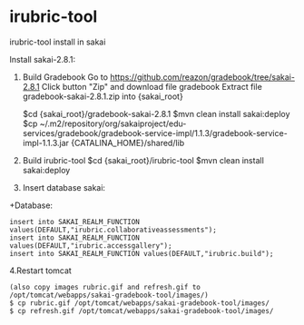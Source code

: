 irubric-tool
============

irubric-tool install in sakai

Install sakai-2.8.1:
1. Build Gradebook
	Go to https://github.com/reazon/gradebook/tree/sakai-2.8.1
	Click button "Zip" and download file gradebook
	Extract file gradebook-sakai-2.8.1.zip into {sakai_root}
	
	$cd {sakai_root}/gradebook-sakai-2.8.1
	$mvn clean install sakai:deploy
	$cp ~/.m2/repository/org/sakaiproject/edu-services/gradebook/gradebook-service-impl/1.1.3/gradebook-service-impl-1.1.3.jar {CATALINA_HOME}/shared/lib

2. Build irubric-tool
	$cd {sakai_root}/irubric-tool
	$mvn clean install sakai:deploy

        
3. Insert database sakai:

+Database:

	insert into SAKAI_REALM_FUNCTION values(DEFAULT,"irubric.collaborativeassessments");
	insert into SAKAI_REALM_FUNCTION values(DEFAULT,"irubric.accessgallery");
	insert into SAKAI_REALM_FUNCTION values(DEFAULT,"irubric.build");

4.Restart tomcat 

	(also copy images rubric.gif and refresh.gif to  /opt/tomcat/webapps/sakai-gradebook-tool/images/)
	$ cp rubric.gif /opt/tomcat/webapps/sakai-gradebook-tool/images/
	$ cp refresh.gif /opt/tomcat/webapps/sakai-gradebook-tool/images/
